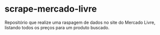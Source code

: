# scrape-mercado-livre
Repositório que realize uma raspagem de dados no site do Mercado Livre, listando todos os preços para um produto buscado.
